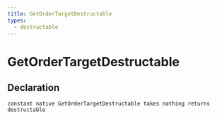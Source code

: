 ```yaml
---
title: GetOrderTargetDestructable
types:
  - destructable
---
```


# GetOrderTargetDestructable

## Declaration

```jass
constant native GetOrderTargetDestructable takes nothing returns destructable
```
